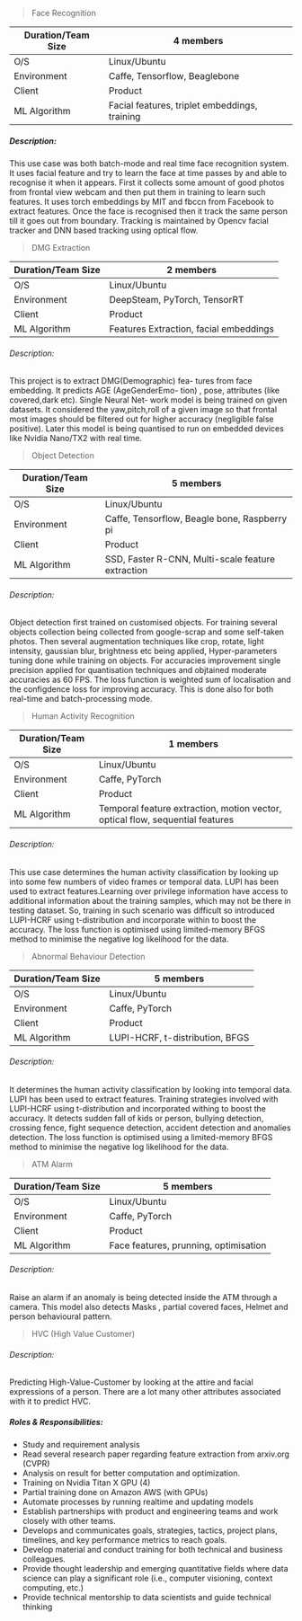> Face Recognition
    
Duration/Team Size | 4 members
---|------|
O/S | Linux/Ubuntu
Environment| Caffe, Tensorflow, Beaglebone
Client|Product
ML Algorithm| Facial features, triplet embeddings, training


##### Description:
   This use case was both batch-mode and real time face recognition system. 
It uses facial feature and try to learn the face at time passes by and able to recognise it when it appears. First it collects some amount of good photos from frontal view webcam and then put them in training to learn such features. It uses torch embeddings by MIT and fbccn from Facebook to extract features. Once the face is recognised then it track the same person till it goes out from boundary. Tracking is maintained by Opencv facial tracker and DNN based tracking using optical flow.


> DMG Extraction

Duration/Team Size | 2 members
-------------------|----------
O/S | Linux/Ubuntu
Environment | DeepSteam, PyTorch, TensorRT
Client | Product
ML Algorithm  | Features Extraction, facial embeddings

###### Description:
   This project is to extract DMG(Demographic) fea- tures from face embedding. It predicts AGE (AgeGenderEmo- tion) , pose, attributes (like covered,dark etc). Single Neural Net- work model is being trained on given datasets. It considered the yaw,pitch,roll of a given image so that frontal most images should be filtered out for higher accuracy (negligible false positive). Later this model is being quantised to run on embedded devices like Nvidia Nano/TX2 with real time.


> Object Detection

Duration/Team Size | 5 members
-------------------|----------
O/S | Linux/Ubuntu
Environment | Caffe, Tensorflow, Beagle bone, Raspberry pi
Client | Product
ML Algorithm  | SSD, Faster R-CNN, Multi-scale feature extraction

###### Description:
   Object detection first trained on customised objects. For training several objects collection being collected from google-scrap and some self-taken photos. Then several
augmentation techniques like crop, rotate, light intensity, gaussian blur, brightness etc being applied, Hyper-parameters tuning done while training on objects. For accuracies improvement single precision applied for quantisation techniques and objtained moderate accuracies as 60 FPS. The loss function is weighted sum of localisation and the configdence loss for improving accuracy. This is done also for both real-time and batch-processing mode.


> Human Activity Recognition

Duration/Team Size | 1 members
-------------------|----------
O/S | Linux/Ubuntu
Environment | Caffe, PyTorch
Client | Product
ML Algorithm  | Temporal feature extraction, motion vector, optical flow, sequential features

###### Description:
   This use case determines the human activity classification by looking up into some few numbers of video frames or temporal data. LUPI has been used to extract features.Learning over privilege information have access to additional information about the training samples, which may not be there in testing dataset. So, training in such scenario was difficult so introduced LUPI-HCRF using t-distribution and incorporate within to boost the accuracy. The loss function is optimised using limited-memory BFGS method to minimise the negative log likelihood for the data.


> Abnormal Behaviour Detection

Duration/Team Size | 5 members
-------------------|----------
O/S | Linux/Ubuntu
Environment | Caffe, PyTorch
Client | Product
ML Algorithm  | LUPI-HCRF, t-distribution, BFGS

###### Description:
   It determines the human activity classification by looking into temporal data. LUPI has been used to extract features. Training strategies involved with LUPI-HCRF using t-distribution and incorporated withing to boost the accuracy. It detects sudden fall of kids or person, bullying detection, crossing fence, fight sequence detection, accident detection and anomalies detection. The loss function is optimised using a limited-memory BFGS method to minimise the negative log likelihood for the data.


> ATM Alarm

Duration/Team Size | 5 members
-------------------|----------
O/S | Linux/Ubuntu
Environment | Caffe, PyTorch
Client | Product
ML Algorithm  | Face features, prunning, optimisation

###### Description:
   Raise an alarm if an anomaly is being detected inside the ATM through a camera. This model also detects Masks , partial covered faces, Helmet and person behavioural pattern.
   

> HVC (High Value Customer)

###### Description:
   Predicting High-Value-Customer by looking at the attire and facial expressions of a person. There are a lot many other attributes associated with it to predict HVC.






##### Roles & Responsibilities:
- Study and requirement analysis
- Read several research paper regarding feature extraction from arxiv.org (CVPR)
- Analysis on result for better computation and optimization.
- Training on Nvidia Titan X GPU (4)
- Partial training done on Amazon AWS (with GPUs)
- Automate processes by running realtime and updating models
- Establish partnerships with product and engineering teams and work closely with other teams.
- Develops and communicates goals, strategies, tactics, project plans, timelines, and key performance metrics to reach goals.
- Develop material and conduct training for both technical and business colleagues.
- Provide thought leadership and emerging quantitative fields where data science can play a significant role (i.e., computer visioning, context computing, etc.)
- Provide technical mentorship to data scientists and guide technical thinking 

    